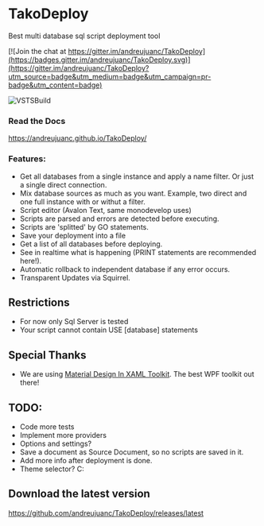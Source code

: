 # TakoDeploy
Best multi database sql script deployment tool

[![Join the chat at https://gitter.im/andreujuanc/TakoDeploy](https://badges.gitter.im/andreujuanc/TakoDeploy.svg)](https://gitter.im/andreujuanc/TakoDeploy?utm_source=badge&utm_medium=badge&utm_campaign=pr-badge&utm_content=badge)

![VSTSBuild](https://andreujuan.visualstudio.com/_apis/public/build/definitions/78c4047a-c300-49e5-aaa6-dfa1325a3dcb/1/badge)

### Read the Docs
https://andreujuanc.github.io/TakoDeploy/

### Features:
 - Get all databases from a single instance and apply a name filter. Or just a single direct connection.
 - Mix database sources as much as you want. Example, two direct and one full instance with or withut a filter.
 - Script editor (Avalon Text, same monodevelop uses)
 - Scripts are parsed and errors are detected before executing.
 - Scripts are 'splitted' by GO statements.
 - Save your deployment into a file
 - Get a list of all databases before deploying.
 - See in realtime what is happening (PRINT statements are recommended here!).
 - Automatic rollback to independent database if any error occurs.
 - Transparent Updates via Squirrel.

## Restrictions
 - For now only Sql Server is tested
 - Your script cannot contain USE [database] statements
 
## Special Thanks
 - We are using [Material Design In XAML Toolkit](https://github.com/ButchersBoy/MaterialDesignInXamlToolkit). The best WPF toolkit out there!
 
## TODO:
 - Code more tests
 - Implement more providers
 - Options and settings?
 - Save a document as Source Document, so no scripts are saved in it.
 - Add more info after deployment is done.
 - Theme selector? C:

## Download the latest version
https://github.com/andreujuanc/TakoDeploy/releases/latest
